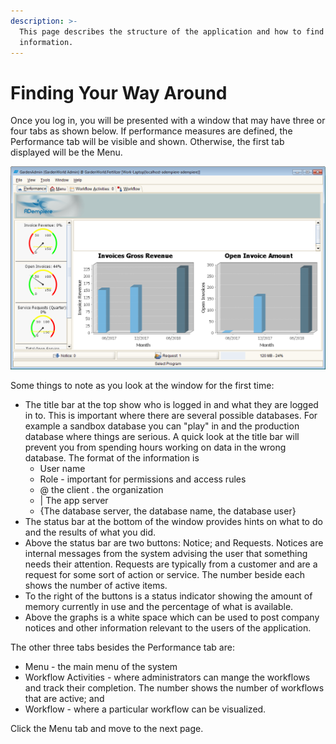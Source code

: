 ```yaml
---
description: >-
  This page describes the structure of the application and how to find
  information.
---
```


# Finding Your Way Around

Once you log in, you will be presented with a window that may have three or four tabs as shown below.  If performance measures are defined, the Performance tab will be visible and shown.  Otherwise, the first tab displayed will be the Menu.

![The initial window showing the performance measures.](../../.gitbook/assets/image%20%283%29.png)

Some things to note as you look at the window for the first time:

* The title bar at the top show who is logged in and what they are logged in to.  This is important where there are several possible databases. For example a sandbox database you can "play" in and the production database where things are serious.  A quick look at the title bar will prevent you from spending hours working on data in the wrong database. The format of the information is
  * User name
  * Role - important for permissions and access rules
  * @ the client . the organization
  * \| The app server
  * {The database server, the database name, the database user}
* The status bar at the bottom of the window provides hints on what to do and the results of what you did.
* Above the status bar are two buttons: Notice; and Requests.  Notices are internal messages from the system advising the user that something needs their attention.  Requests are typically from a customer and are a request for some sort of action or service.  The number beside each shows the number of active items.
* To the right of the buttons is a status indicator showing the amount of memory currently in use and the percentage of what is available.
* Above the graphs is a white space which can be used to post company notices and other information relevant to the users of the application.

The other three tabs besides the Performance tab are:

* Menu - the main menu of the system
* Workflow Activities - where administrators can mange the workflows and track their completion.  The number shows the number of workflows that are active; and
* Workflow - where a particular workflow can be visualized.

Click the Menu tab and move to the next page.

